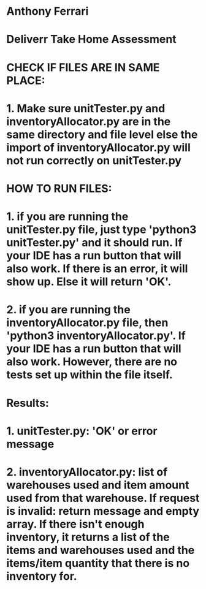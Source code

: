 # Anthony Ferrari
# Deliverr Take Home Assessment

# CHECK IF FILES ARE IN SAME PLACE:
# 1. Make sure unitTester.py and inventoryAllocator.py are in the same directory and file level else the import of inventoryAllocator.py will not run correctly on unitTester.py 

# HOW TO RUN FILES:
# 1. if you are running the unitTester.py file, just type 'python3 unitTester.py' and it should run. If your IDE has a run button that will also work. If there is an error, it will show up. Else it will return 'OK'. 
# 2. if you are running the inventoryAllocator.py file, then 'python3 inventoryAllocator.py'. If your IDE has a run button that will also work. However, there are no tests set up within the file itself.

# Results:
# 1. unitTester.py: 'OK' or error message
# 2. inventoryAllocator.py: list of warehouses used and item amount used from that warehouse. If request is invalid: return message and empty array. If there isn't enough inventory, it returns a list of the items and warehouses used and the items/item quantity that there is no inventory for. 


